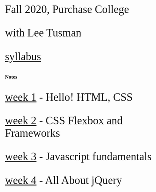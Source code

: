 Fall 2020, Purchase College

with Lee Tusman

[syllabus](syllabus/)

### Notes

[week 1](week1/) - Hello! HTML, CSS

[week 2](week2/) - CSS Flexbox and Frameworks

[week 3](week3/) - Javascript fundamentals

[week 4](week4/) - All About jQuery 

<style>
@import url('https://fonts.googleapis.com/css2?family=Mali:wght@500&display=swap');
body {
    font-family: 'Mali', cursive;
}
p {
 font-size: 2.2rem;
}
</style>
